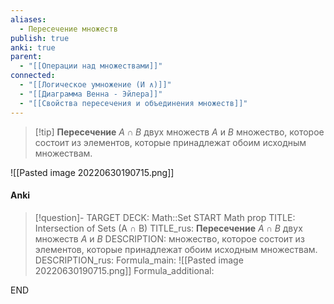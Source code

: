 ```yaml
---
aliases:
  - Пересечение множеств
publish: true
anki: true
parent:
  - "[[Операции над множествами]]"
connected:
  - "[[Логическое умножение (И ∧)]]"
  - "[[Диаграмма Венна - Эйлера]]"
  - "[[Свойства пересечения и объединения множеств]]"
---
```


> [!tip] **Пересечение** $A∩B$ двух множеств $A$ и $B$ 
множество, которое состоит из элементов, которые принадлежат обоим исходным множествам. 

![[Pasted image 20220630190715.png]]

#### Anki
> [!question]-
TARGET DECK: Math::Set
START
Math prop
TITLE: Intersection of Sets (A ∩ B)
TITLE_rus: **Пересечение** $A∩B$ двух множеств $A$ и $B$ 
DESCRIPTION: множество, которое состоит из элементов, которые принадлежат обоим исходным множествам. 
DESCRIPTION_rus: 
Formula_main: ![[Pasted image 20220630190715.png]]
Formula_additional:
<!--ID: 1706040702788-->
END